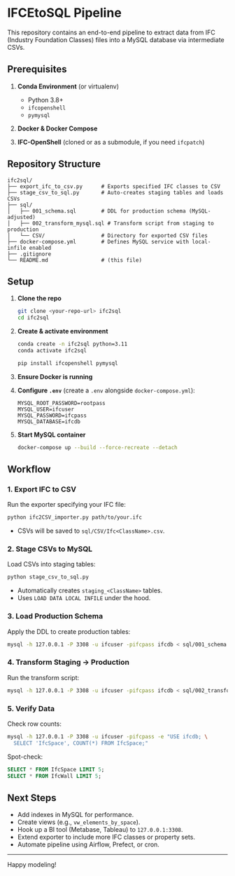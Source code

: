 # IFCEtoSQL Pipeline

This repository contains an end-to-end pipeline to extract data from IFC (Industry Foundation Classes) files into a MySQL database via intermediate CSVs.

## Prerequisites

1. **Conda Environment** (or virtualenv)

   * Python 3.8+
   * `ifcopenshell`
   * `pymysql`
2. **Docker & Docker Compose**
3. **IFC-OpenShell** (cloned or as a submodule, if you need `ifcpatch`)

## Repository Structure

```
ifc2sql/
├── export_ifc_to_csv.py      # Exports specified IFC classes to CSV
├── stage_csv_to_sql.py       # Auto-creates staging tables and loads CSVs
├── sql/
│   ├── 001_schema.sql        # DDL for production schema (MySQL-adjusted)
│   ├── 002_transform_mysql.sql # Transform script from staging to production
│   └── CSV/                  # Directory for exported CSV files
├── docker-compose.yml        # Defines MySQL service with local-infile enabled
├── .gitignore
└── README.md                 # (this file)
```

## Setup

1. **Clone the repo**

   ```bash
   git clone <your-repo-url> ifc2sql
   cd ifc2sql
   ```

2. **Create & activate environment**

   ```bash
   conda create -n ifc2sql python=3.11
   conda activate ifc2sql

   pip install ifcopenshell pymysql
   ```

3. **Ensure Docker is running**

4. **Configure `.env`** (create a `.env` alongside `docker-compose.yml`):

   ```dotenv
   MYSQL_ROOT_PASSWORD=rootpass
   MYSQL_USER=ifcuser
   MYSQL_PASSWORD=ifcpass
   MYSQL_DATABASE=ifcdb
   ```

5. **Start MySQL container**

   ```bash
   docker-compose up --build --force-recreate --detach
   ```

## Workflow

### 1. Export IFC to CSV

Run the exporter specifying your IFC file:

```bash
python ifc2CSV_importer.py path/to/your.ifc
```

* CSVs will be saved to `sql/CSV/Ifc<ClassName>.csv`.

### 2. Stage CSVs to MySQL

Load CSVs into staging tables:

```bash
python stage_csv_to_sql.py
```

* Automatically creates `staging_<ClassName>` tables.
* Uses `LOAD DATA LOCAL INFILE` under the hood.

### 3. Load Production Schema

Apply the DDL to create production tables:

```bash
mysql -h 127.0.0.1 -P 3308 -u ifcuser -pifcpass ifcdb < sql/001_schema.sql
```

### 4. Transform Staging → Production

Run the transform script:

```bash
mysql -h 127.0.0.1 -P 3308 -u ifcuser -pifcpass ifcdb < sql/002_transform_mysql.sql
```

### 5. Verify Data

Check row counts:

```bash
mysql -h 127.0.0.1 -P 3308 -u ifcuser -pifcpass -e "USE ifcdb; \
  SELECT 'IfcSpace', COUNT(*) FROM IfcSpace;"
```

Spot-check:

```sql
SELECT * FROM IfcSpace LIMIT 5;
SELECT * FROM IfcWall LIMIT 5;
```

## Next Steps

* Add indexes in MySQL for performance.
* Create views (e.g., `vw_elements_by_space`).
* Hook up a BI tool (Metabase, Tableau) to `127.0.0.1:3308`.
* Extend exporter to include more IFC classes or property sets.
* Automate pipeline using Airflow, Prefect, or cron.

---

Happy modeling!
